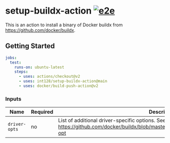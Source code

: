 # setup-buildx-action [![e2e](https://github.com/int128/setup-buildx-action/actions/workflows/e2e-test.yaml/badge.svg)](https://github.com/int128/setup-buildx-action/actions/workflows/e2e-test.yaml)

This is an action to install a binary of Docker buildx from https://github.com/docker/buildx.


## Getting Started

```yaml
jobs:
  test:
    runs-on: ubuntu-latest
    steps:
      - uses: actions/checkout@v2
      - uses: int128/setup-buildx-action@main
      - uses: docker/build-push-action@v2
```

### Inputs

| Name | Required | Description
|------|----------|-------------
| `driver-opts` | no | List of additional driver-specific options. See https://github.com/docker/buildx/blob/master/docs/reference/buildx_create.md#driver-opt
